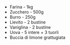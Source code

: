 - Farina - 1kg
- Zucchero - 500g
- Burro - 250g
- Lievito - 2 bustine
- Vaniglina - 2 bustine
- Uova - 5 intere + 3 tuorli
- Buccia di limone grattugiata